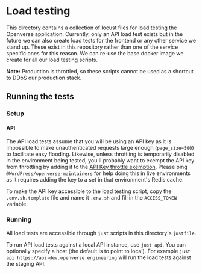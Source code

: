 # Load testing

This directory contains a collection of locust files for load testing the Openverse application. Currently, only an API load test exists but in the future we can also create load tests for the frontend or any other service we stand up. These exist in this repository rather than one of the service specific ones for this reason. We can re-use the base docker image we create for all our load testing scripts.

**Note:** Production is throttled, so these scripts cannot be used as a shortcut to DDoS our production stack.

## Running the tests

### Setup

#### API

The API load tests assume that you will be using an API key as it is impossible to make unauthenticated requests large enough (`page_size=500`) to facilitate easy flooding. Likewise, unless throttling is temporarily disabled in the environment being tested, you'll probably want to exempt the API key from throttling by adding it to the [API Key throttle exemption](https://github.com/WordPress/openverse-api/blob/c09fd7e16a8eb104c311e8d4f0da08238570067c/api/catalog/api/utils/throttle.py#L77). Please ping `@WordPress/openverse-maintainers` for help doing this in live environments as it requires adding the key to a set in that environment's Redis cache.

To make the API key accessible to the load testing script, copy the `.env.sh.template` file and name it `.env.sh` and fill in the `ACCESS_TOKEN` variable.

### Running

All load tests are accessible through `just` scripts in this directory's `justfile`.

To run API load tests against a local API instance, use `just api`. You can optionally specify a host (the default is to point to local). For example `just api https://api-dev.openverse.engineering` will run the load tests against the staging API.
